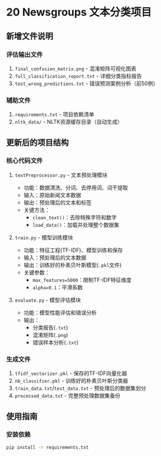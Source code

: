 # 20 Newsgroups 文本分类项目

## 新增文件说明

### 评估输出文件
1. `final_confusion_matrix.png` - 混淆矩阵可视化图表
2. `full_classification_report.txt` - 详细分类指标报告
3. `test_wrong_predictions.txt` - 错误预测案例分析（前50例）

### 辅助文件
1. `requirements.txt` - 项目依赖清单
2. `nltk_data/` - NLTK资源缓存目录（自动生成）

## 更新后的项目结构

### 核心代码文件
1. `textPreprocessor.py` - 文本预处理模块
   - 功能：数据清洗、分词、去停用词、词干提取
   - 输入：原始新闻文本数据
   - 输出：预处理后的文本和标签
   - 关键方法：
     - `clean_text()`：去除特殊字符和数字
     - `load_data()`：加载并处理整个数据集

2. `train.py` - 模型训练模块
   - 功能：特征工程(TF-IDF)、模型训练和保存
   - 输入：预处理后的文本数据
   - 输出：训练好的朴素贝叶斯模型(`.pkl`文件)
   - 关键参数：
     - `max_features=5000`：限制TF-IDF特征维度
     - `alpha=0.1`：平滑系数

3. `evaluate.py` - 模型评估模块
   - 功能：模型性能评估和错误分析
   - 输出：
     - 分类报告(`.txt`)
     - 混淆矩阵(`.png`)
     - 错误样本分析(`.txt`)

### 生成文件
1. `tfidf_vectorizer.pkl` - 保存的TF-IDF向量化器
2. `nb_classifier.pkl` - 训练好的朴素贝叶斯分类器
3. `train_data.txt`/`test_data.txt` - 预处理后的数据集划分
4. `processed_data.txt` - 完整预处理数据集备份

## 使用指南

### 安装依赖
```bash
pip install -r requirements.txt
